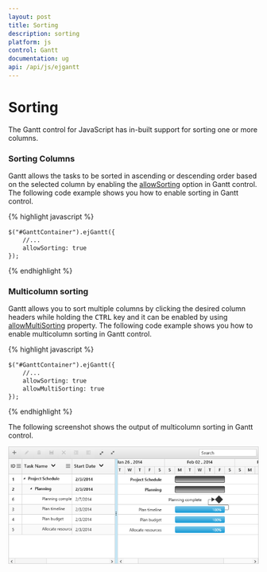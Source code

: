 ```yaml
---
layout: post
title: Sorting
description: sorting
platform: js
control: Gantt
documentation: ug
api: /api/js/ejgantt
---
```


# Sorting

The Gantt control for JavaScript has in-built support for sorting one or more columns.

### Sorting Columns

Gantt allows the tasks to be sorted in ascending or descending order based on the selected column by enabling the [allowSorting](/api/js/ejgantt#members:allowsorting) option in Gantt control. The following code example shows you how to enable sorting in Gantt control.

{% highlight javascript %}

    $("#GanttContainer").ejGantt({
        //...
        allowSorting: true
    });

{% endhighlight %}

### Multicolumn sorting

Gantt allows you to sort multiple columns by clicking the desired column headers while holding the <kbd>CTRL</kbd> key and it can be enabled by using [allowMultiSorting](/api/js/ejgantt#members:allowmultisorting) property. The following code example shows you how to enable multicolumn sorting in Gantt control.

{% highlight javascript %}

    $("#GanttContainer").ejGantt({
        //...
        allowSorting: true
        allowMultiSorting: true
    });

{% endhighlight %}

The following screenshot shows the output of multicolumn sorting in Gantt control.

![](/js/Gantt/Sorting_images/Sorting_img1.png)

